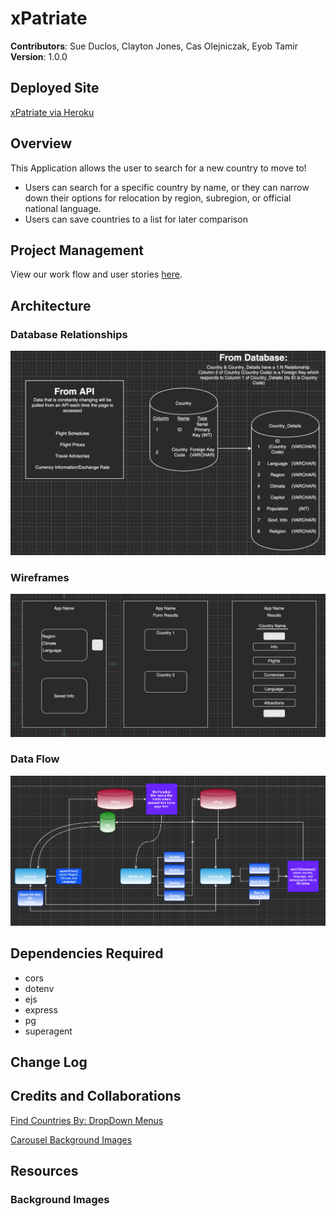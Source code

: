 # xPatriate

**Contributors**: Sue Duclos, Clayton Jones, Cas Olejniczak, Eyob Tamir
**Version**: 1.0.0

## Deployed Site
[xPatriate via Heroku](https://xpatriate.herokuapp.com/)

## Overview
This Application allows the user to search for a new country to move to! 
* Users can search for a specific country by name, or they can narrow down their options for relocation by region, subregion, or official national language.
* Users can save countries to a list for later comparison

## Project Management
View our work flow and user stories [here](https://trello.com/b/tkq8DAxK/get-outta-here).

## Architecture
### Database Relationships
![Database Relationships](assets/db-rel.png)
### Wireframes
![WireFrame](assets/wireframe.png)
### Data Flow
![Data Flow](assets/dataflow.png)

## Dependencies Required
* cors
* dotenv
* ejs
* express
* pg
* superagent


## Change Log
<!-- Use this area to document the iterative changes made to your application as each feature is successfully implemented. Use time stamps. Here's an examples:

01-01-2001 4:59pm - Application now has a fully-functional express server, with GET and POST routes for the book resource.

-->

## Credits and Collaborations
[Find Countries By: DropDown Menus](https://www.w3schools.com/howto/howto_css_dropdown_navbar.asp)

[Carousel Background Images](https://www.w3schools.com/howto/howto_js_slideshow.asp)

## Resources
### Background Images
[]()
[]()
[]()
[]()
[]()
[]()
[]()
[]()
[]()
[]()